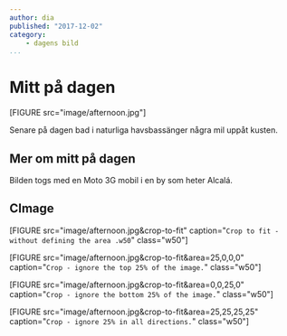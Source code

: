 ```yaml
---
author: dia
published: "2017-12-02"
category:
    - dagens bild
...
```

Mitt på dagen
==================================

[FIGURE src="image/afternoon.jpg"]

Senare på dagen bad i naturliga havsbassänger några mil uppåt kusten.


<!--more-->



Mer om mitt på dagen
-----------------------------------

Bilden togs med en Moto 3G mobil i en by som heter Alcalá.


CImage
-----------------------------------

[FIGURE src="image/afternoon.jpg&crop-to-fit" caption="`Crop to fit - without defining the area .w50`" class="w50"]

[FIGURE src="image/afternoon.jpg&crop-to-fit&area=25,0,0,0" caption="`Crop - ignore the top 25% of the image.`" class="w50"]

[FIGURE src="image/afternoon.jpg&crop-to-fit&area=0,0,25,0" caption="`Crop - ignore the bottom 25% of the image.`" class="w50"]

[FIGURE src="image/afternoon.jpg&crop-to-fit&area=25,25,25,25" caption="`Crop - ignore 25% in all directions.`" class="w50"]
